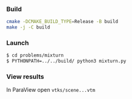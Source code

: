 ### Build

```bash
cmake -DCMAKE_BUILD_TYPE=Release -B build
make -j -C build
```

### Launch

```bash
$ cd problems/mixturn
$ PYTHONPATH=../../build/ python3 mixturn.py 
```

### View results

In ParaView open `vtks/scene...vtm`
